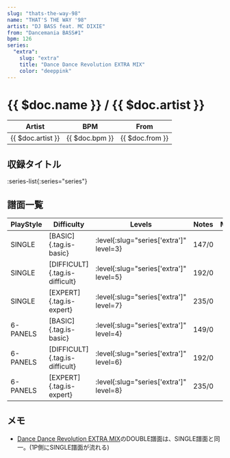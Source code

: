 ```yaml
---
slug: "thats-the-way-98"
name: "THAT'S THE WAY '98"
artist: "DJ BASS feat. MC DIXIE"
from: "Dancemania BASS#1"
bpm: 126
series:
  "extra":
    slug: "extra"
    title: "Dance Dance Revolution EXTRA MIX"
    color: "deeppink"
---
```


# {{ $doc.name }} / {{ $doc.artist }}

|Artist|BPM|From|
|------|---|----|
|{{ $doc.artist }}|{{ $doc.bpm }}|{{ $doc.from }}|

## 収録タイトル

:series-list{:series="series"}

## 譜面一覧

|PlayStyle|Difficulty|Levels|Notes|Movie|
|---------|----------|------|-----|-----|
|SINGLE|[BASIC]{.tag.is-basic}|:level{:slug="series['extra']" level=3}|147/0||
|SINGLE|[DIFFICULT]{.tag.is-difficult}|:level{:slug="series['extra']" level=5}|192/0||
|SINGLE|[EXPERT]{.tag.is-expert}|:level{:slug="series['extra']" level=7}|235/0||
|6-PANELS|[BASIC]{.tag.is-basic}|:level{:slug="series['extra']" level=4}|149/0||
|6-PANELS|[DIFFICULT]{.tag.is-difficult}|:level{:slug="series['extra']" level=6}|192/0||
|6-PANELS|[EXPERT]{.tag.is-expert}|:level{:slug="series['extra']" level=8}|235/0||

## メモ

- [Dance Dance Revolution EXTRA MIX](/series/extra)のDOUBLE譜面は、SINGLE譜面と同一。(1P側にSINGLE譜面が流れる)
